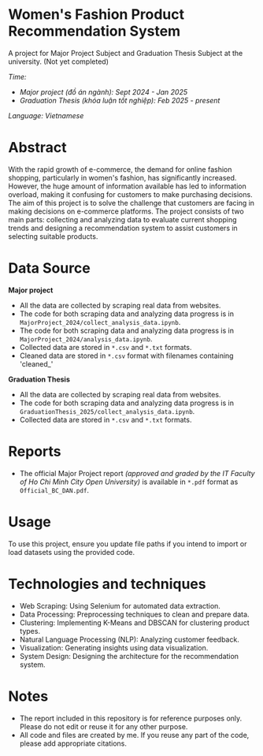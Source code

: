 # Women's Fashion Product Recommendation System
A project for Major Project Subject and Graduation Thesis Subject at the university. (Not yet completed)

*Time:* 
  * *Major project (đồ án ngành): Sept 2024 - Jan 2025*
  * *Graduation Thesis (khóa luận tốt nghiệp): Feb 2025 - present*

*Language: Vietnamese*

# Abstract
With the rapid growth of e-commerce, the demand for online fashion shopping, particularly in women's fashion, has significantly increased. However, the huge amount of information available has led to information overload, making it confusing for customers to make purchasing decisions. The aim of this project is to solve the challenge that customers are facing in making decisions on e-commerce platforms. The project consists of two main parts: collecting and analyzing data to evaluate current shopping trends and designing a recommendation system to assist customers in selecting suitable products.

# Data Source
**Major project**
* All the data are collected by scraping real data from websites.
* The code for both scraping data and analyzing data progress is in `MajorProject_2024/collect_analysis_data.ipynb`.
* The code for both scraping data and analyzing data progress is in `MajorProject_2024/analysis_data.ipynb`.
* Collected data are stored in `*.csv` and `*.txt` formats.
* Cleaned data are stored in `*.csv` format with filenames containing 'cleaned_'

**Graduation Thesis**
* All the data are collected by scraping real data from websites.
* The code for both scraping data and analyzing data progress is in `GraduationThesis_2025/collect_analysis_data.ipynb`.
* Collected data are stored in `*.csv` and `*.txt` formats.

# Reports
* The official Major Project report *(approved and graded by the IT Faculty of Ho Chi Minh City Open University)* is available in `*.pdf` format as `Official_BC_DAN.pdf`.

# Usage
To use this project, ensure you update file paths if you intend to import or load datasets using the provided code.

# Technologies and techniques
* Web Scraping: Using Selenium for automated data extraction.
* Data Processing: Preprocessing techniques to clean and prepare data.
* Clustering: Implementing K-Means and DBSCAN for clustering product types.
* Natural Language Processing (NLP): Analyzing customer feedback.
* Visualization: Generating insights using data visualization.
* System Design: Designing the architecture for the recommendation system.
  
# Notes
* The report included in this repository is for reference purposes only. Please do not edit or reuse it for any other purpose.
* All code and files are created by me. If you reuse any part of the code, please add appropriate citations.
